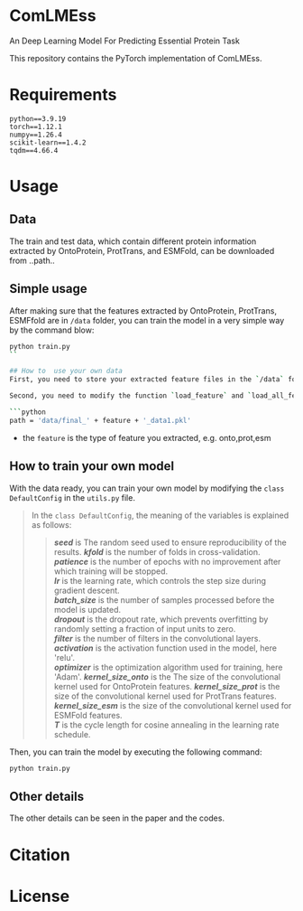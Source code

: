 # ComLMEss
An Deep Learning Model For Predicting Essential Protein Task

This repository contains the PyTorch implementation of ComLMEss.

# Requirements
    python==3.9.19
    torch==1.12.1
    numpy==1.26.4
    scikit-learn==1.4.2
    tqdm==4.66.4


# Usage

## Data

The train and test data, which contain different protein information extracted by OntoProtein, ProtTrans, and ESMFold, can be downloaded from ..path..

## Simple usage
After making sure that the features extracted by OntoProtein, ProtTrans, ESMFfold are in `/data` folder, you can train the model in a very simple way by the command blow:

```bash
python train.py
``

## How to  use your own data
First, you need to store your extracted feature files in the `/data` folder.

Second, you need to modify the function `load_feature` and `load_all_features` in the `utils.py` file.

```python
path = 'data/final_' + feature + '_data1.pkl'
```
- the `feature` is the type of feature you extracted, e.g. onto,prot,esm

## How to train your own model
With the data ready, you can train your own model by modifying the `class DefaultConfig` in the `utils.py` file.

>In the `class DefaultConfig`, the meaning of the variables is explained as follows:
>>***seed*** is The random seed used to ensure reproducibility of the results. 
>>***kfold*** is the number of folds in cross-validation.  
>>***patience*** is the number of epochs with no improvement after which training will be stopped.  
>>***lr*** is the learning rate, which controls the step size during gradient descent.  
>>***batch_size*** is the number of samples processed before the model is updated.  
>>***dropout*** is the dropout rate, which prevents overfitting by randomly setting a fraction of input units to zero.  
>>***filter*** is the number of filters in the convolutional layers.
>>***activation*** is the activation function used in the model, here 'relu'.  
>>***optimizer*** is the optimization algorithm used for training, here 'Adam'.
>>***kernel_size_onto*** is the The size of the convolutional kernel used for OntoProtein features.
>>***kernel_size_prot*** is the size of the convolutional kernel used for ProtTrans features.
>>***kernel_size_esm*** is the size of the convolutional kernel used for ESMFold features.  
>>***T*** is the cycle length for cosine annealing in the learning rate schedule.

Then, you can train the model by executing the following command:
```bash
python train.py
```



## Other details
The other details can be seen in the paper and the codes.

# Citation

# License
